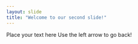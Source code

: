```yaml
---
layout: slide
title: "Welcome to our second slide!"
---
```

Place your text here
Use the left arrow to go back!
